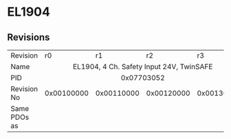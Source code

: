 # EL1904

## Revisions
<table>
<tr>
<td>Revision</td>
<td>r0</td>
<td>r1</td>
<td>r2</td>
<td>r3</td>
</tr>
<tr>
<td>Name</td>
<td colspan=4 align="center">EL1904, 4 Ch. Safety Input 24V, TwinSAFE</td>
</tr>
<tr>
<td>PID</td>
<td colspan=4 align="center">0x07703052</td>
</tr>
<tr>
<td>Revision No</td>
<td>0x00100000</td>
<td>0x00110000</td>
<td>0x00120000</td>
<td>0x00130000</td>
</tr>
<tr>
<td>Same PDOs as</td>
<td colspan=4 align="center"></td>
</tr>
</table>
